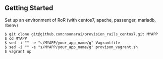 ## Getting Started

Set up an environment of RoR
(with centos7, apache, passenger, mariadb, rbenv)

```
$ git clone git@github.com:noonarai/provision_rails_centos7.git MYAPP
$ cd MYAPP
$ sed -i "" -e "s/MYAPP/your_app_name/g" Vagrantfile
$ sed -i "" -e "s/MYAPP/your_app_name/g" provison_vagrant.sh
$ vagrant up
```
